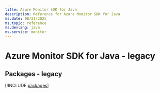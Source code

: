 ```yaml
---
title: Azure Monitor SDK for Java
description: Reference for Azure Monitor SDK for Java
ms.date: 08/21/2025
ms.topic: reference
ms.devlang: java
ms.service: monitor
---
```

# Azure Monitor SDK for Java - legacy
## Packages - legacy
[!INCLUDE [packages](monitor-index.md)]